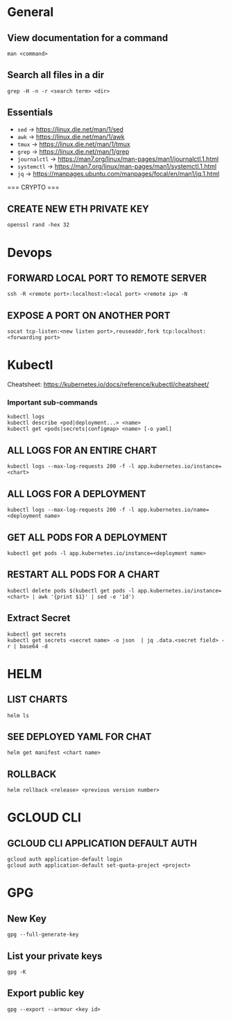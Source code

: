 # General

## View documentation for a command
`man <command> `

## Search all files in a dir
`grep -H -n -r <search term> <dir>`

## Essentials

* `sed` -> https://linux.die.net/man/1/sed
* `awk` -> https://linux.die.net/man/1/awk
* `tmux` -> https://linux.die.net/man/1/tmux
* `grep` -> https://linux.die.net/man/1/grep
* `journalctl` -> https://man7.org/linux/man-pages/man1/journalctl.1.html
* `systemctl` -> https://man7.org/linux/man-pages/man1/systemctl.1.html
* `jq` -> https://manpages.ubuntu.com/manpages/focal/en/man1/jq.1.html

=== CRYPTO ===

## CREATE NEW ETH PRIVATE KEY 

`openssl rand -hex 32`

# Devops

## FORWARD LOCAL PORT TO REMOTE SERVER 

`ssh -R <remote port>:localhost:<local port> <remote ip> -N`

## EXPOSE A PORT ON ANOTHER PORT

`socat tcp-listen:<new listen port>,reuseaddr,fork tcp:localhost:<forwarding port>`

# Kubectl 

Cheatsheet: https://kubernetes.io/docs/reference/kubectl/cheatsheet/

### Important sub-commands

```
kubectl logs
kubectl describe <pod|deployment...> <name>
kubectl get <pods|secrets|configmap> <name> [-o yaml]
```

## ALL LOGS FOR AN ENTIRE CHART

`kubectl logs --max-log-requests 200 -f -l app.kubernetes.io/instance=<chart>`

## ALL LOGS FOR A DEPLOYMENT

`kubectl logs --max-log-requests 200 -f -l app.kubernetes.io/name=<deployment name>`

## GET ALL PODS FOR A DEPLOYMENT

`kubectl get pods -l app.kubernetes.io/instance=<deployment name>`

## RESTART ALL PODS FOR A CHART

`kubectl delete pods $(kubectl get pods -l app.kubernetes.io/instance=<chart> | awk '{print $1}' | sed -e '1d')`

## Extract Secret 
```
kubectl get secrets
kubectl get secrets <secret name> -o json  | jq .data.<secret field> -r | base64 -d
```

# HELM

## LIST CHARTS

`helm ls`

## SEE DEPLOYED YAML FOR CHAT

`helm get manifest <chart name>`

## ROLLBACK

`helm rollback <release> <previous version number>`

# GCLOUD CLI

## GCLOUD CLI APPLICATION DEFAULT AUTH

```
gcloud auth application-default login 
gcloud auth application-default set-quota-project <project>
```


# GPG

## New Key
`gpg --full-generate-key`

## List your private keys
`gpg -K`

## Export public key  
`gpg --export --armour <key id>`
